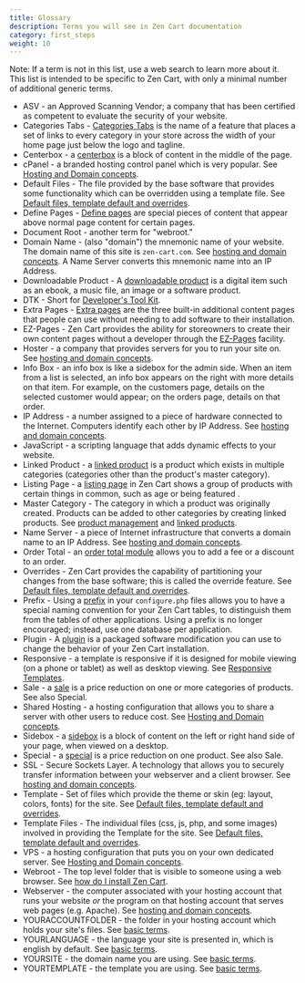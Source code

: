 ```yaml
---
title: Glossary 
description: Terms you will see in Zen Cart documentation 
category: first_steps 
weight: 10
---
```


Note: If a term is not in this list, use a web search to learn more about it.  This list is intended to be specific to Zen Cart, with only a minimal number of additional generic terms. 

- ASV - an Approved Scanning Vendor; a company that has been certified as competent to evaluate the security of your website. 
- Categories Tabs - [Categories Tabs](/user/new_user_topics/categories_tabs/) is the name of a feature that places a set of links to every category in your store across the width of your home page just below the logo and tagline. 
- Centerbox - a [centerbox](/user/template/centerboxes/) is a block of content in the middle of the page.  
- cPanel - a branded hosting control panel which is very popular.  See [Hosting and Domain concepts](/user/first_steps/hosting/). 
- Default Files - The file provided by the base software that provides some functionality which can be overridden using a template file.  See [Default files, template default and overrides](/user/first_steps/overrides/).
- Define Pages - [Define pages](/user/template/define_pages/) are special pieces of content that appear above normal page content for certain pages.
- Document Root - another term for "webroot." 
- Domain Name - (also "domain") the mnemonic name of your website.  The domain name of this site is `zen-cart.com`.  See [hosting and domain concepts](/user/first_steps/hosting/).  A Name Server converts this mnemonic name into an IP Address. 
- Downloadable Product - A [downloadable product](/user/products/downloadable/) is a digital item such as an ebook, a music file, an image or a software product.
- DTK - Short for [Developer's Tool Kit](/user/admin/developers_toolkit/). 
- Extra Pages - [Extra pages](/user/template/extra_pages/) are the three built-in additional content pages that people can use without needing to add software to their installation. 
- EZ-Pages - Zen Cart provides the ability for storeowners to create their own content pages without a developer through the [EZ-Pages](/user/ezpages/) facility. 
- Hoster - a company that provides servers for you to run your site on. See [hosting and domain concepts](/user/first_steps/hosting/).
- Info Box - an info box is like a sidebox for the admin side.  When an item from a list is selected, an info box appears on the right with more details on that item. For example, on the customers page, details on the selected customer would appear; on the orders page, details on that order.
- IP Address - a number assigned to a piece of hardware connected to the Internet.  Computers identify each other by IP Address.  See [hosting and domain concepts](/user/first_steps/hosting/).
- JavaScript - a scripting language that adds dynamic effects to your website. 
- Linked Product - a [linked product](/user/products/linked_product/) is a product which exists in multiple categories (categories other than the product's master category).
- Listing Page - a [listing page](/user/template/listing_page_layout/) in Zen Cart shows a group of products with certain things in common, such as age or being featured .
- Master Category - The category in which a product was originally created.  Products can be added to other categories by creating linked products.  See [product management](/user/products/product_management_admin/) and [linked products](/user/products/linked_product/).
- Name Server - a piece of Internet infrastructure that converts a domain name to an IP Address.  See [hosting and domain concepts](/user/first_steps/hosting/).
- Order Total - an [order total module](/user/order_total/order_total/) allows you to add a fee or a discount to an order.
- Overrides - Zen Cart provides the capability of partitioning your changes from the base software; this is called the override feature.  See [Default files, template default and overrides](/user/first_steps/overrides/).
- Prefix - Using a [prefix](/user/first_steps/database/#what-are-prefixes) in your `configure.php` files allows you to have a special naming convention for your Zen Cart tables, to distinguish them from the tables of other applications.  Using a prefix is no longer encouraged; instead, use one database per application.
- Plugin - A [plugin](/user/plugins/about_plugins/) is a packaged software modification you can use to change the behavior of your Zen Cart installation. 
- Responsive - a template is responsive if it is designed for mobile viewing (on a phone or tablet) as well as desktop viewing.  See [Responsive Templates](/user/template/responsive/). 
- Sale - a [sale](/user/admin_pages/catalog/salemaker/) is a price reduction on one or more categories of products. See also Special. 
- Shared Hosting - a hosting configuration that allows you to share a server with other users to reduce cost.  See [Hosting and Domain concepts](/user/first_steps/hosting/). 
- Sidebox - a [sidebox](/user/template/sideboxes/) is a block of content on the left or right hand side of your page, when viewed on a desktop.  
- Special - a [special](/user/admin_pages/catalog/specials/) is a price reduction on one product. See also Sale. 
- SSL - Secure Sockets Layer.  A technology that allows you to securely transfer information between your webserver and a client browser.  See [hosting and domain concepts](/user/first_steps/hosting/).
- Template - Set of files which provide the theme or skin (eg: layout, colors, fonts) for the site. See [Default files, template default and overrides](/user/first_steps/overrides/).
- Template Files - The individual files (css, js, php, and some images) involved in providing the Template for the site.  See [Default files, template default and overrides](/user/first_steps/overrides/).
- VPS - a hosting configuration that puts you on your own dedicated server.  See [Hosting and Domain concepts](/user/first_steps/hosting/). 
- Webroot - The top level folder that is visible to someone using a web browser.  See [how do I install Zen Cart](/user/first_steps/how_do_i_install/). 
- Webserver - the computer associated with your hosting account that runs your website *or* the program on that hosting account that serves web pages (e.g. Apache).  See [hosting and domain concepts](/user/first_steps/hosting/).
- YOURACCOUNTFOLDER - the folder  in your hosting account which holds your site's files. See [basic terms](/user/first_steps/basic_terms/). 
- YOURLANGUAGE - the language your site is presented in, which is english by default.  See [basic terms](/user/first_steps/basic_terms/). 
- YOURSITE - the domain name you are using.  See [basic terms](/user/first_steps/basic_terms/). 
- YOURTEMPLATE - the template you are using.  See [basic terms](/user/first_steps/basic_terms/). 

